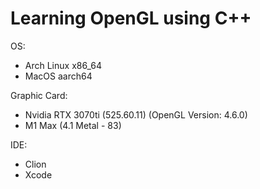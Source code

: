 # Learning OpenGL using C++

OS: 
- Arch Linux x86_64 
- MacOS aarch64

Graphic Card:
- Nvidia RTX 3070ti (525.60.11) (OpenGL Version: 4.6.0)
- M1 Max (4.1 Metal - 83)

IDE:
- Clion
- Xcode
